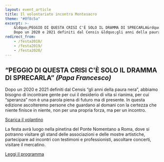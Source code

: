 ```yaml
---
layout: event_article
title: Il volontariato incontra Montesacro
theme: "#0f8c5a"
excerpt: >-
    &ldquo;PEGGIO DI QUESTA CRISI C'È SOLO IL DRAMMA DI SPRECARLA&rdquo; (Papa Francesco)
    Dopo un 2020 e 2021 definiti dal Censis &ldquo;gli anni della paura nera&rdquo;, abbiamo bisogno di incontrare gente per cui il desiderio di vita si rianima, per cui &ldquo;speranza&rdquo; non è una parola piena di futuro ma di presente. In questa edizione ascolteremo persone che guardano al domani con la certezza che niente finisce in niente, non per una propria forza, ma per un incontro.
redirect_from:
    - /festa2018/
    - /festa2019/
    - /festa2020/
---
```

## &ldquo;PEGGIO DI QUESTA CRISI C'È SOLO IL DRAMMA DI SPRECARLA&rdquo; *(Papa Francesco)*

Dopo un 2020 e 2021 definiti dal Censis &ldquo;gli anni della paura nera&rdquo;, abbiamo bisogno di incontrare gente per cui il desiderio di vita si rianima, per cui &ldquo;speranza&rdquo; non è una parola piena di futuro ma di presente. In questa edizione ascolteremo persone che guardano al domani con la certezza che niente finisce in niente, non per una propria forza, ma per un incontro.

<nav class="inline-navbar">
    <a download href="volontariato_montesacro_2021.pdf">Scarica il volantino</a>
</nav>

La festa avrà luogo nella pinetina del Ponte Nomentano a Roma, dove si potranno visitare gli stand delle associazioni e delle mostre artistiche, partecipare ad incontri con testimoni e professionisti, ascoltare concerti, visitare il mercatino.

<nav class="inline-navbar">
    <a href="programma">Leggi il programma</a>
</nav>
